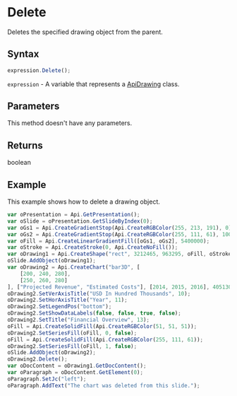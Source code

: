 # Delete

Deletes the specified drawing object from the parent.

## Syntax

```javascript
expression.Delete();
```

`expression` - A variable that represents a [ApiDrawing](../ApiDrawing.md) class.

## Parameters

This method doesn't have any parameters.

## Returns

boolean

## Example

This example shows how to delete a drawing object.

```javascript editor-
var oPresentation = Api.GetPresentation();
var oSlide = oPresentation.GetSlideByIndex(0);
var oGs1 = Api.CreateGradientStop(Api.CreateRGBColor(255, 213, 191), 0);
var oGs2 = Api.CreateGradientStop(Api.CreateRGBColor(255, 111, 61), 100000);
var oFill = Api.CreateLinearGradientFill([oGs1, oGs2], 5400000);
var oStroke = Api.CreateStroke(0, Api.CreateNoFill());
var oDrawing1 = Api.CreateShape("rect", 3212465, 963295, oFill, oStroke);
oSlide.AddObject(oDrawing1);
var oDrawing2 = Api.CreateChart("bar3D", [
	[200, 240, 280],
	[250, 260, 280]
], ["Projected Revenue", "Estimated Costs"], [2014, 2015, 2016], 4051300, 2347595, 24);
oDrawing2.SetVerAxisTitle("USD In Hundred Thousands", 10);
oDrawing2.SetHorAxisTitle("Year", 11);
oDrawing2.SetLegendPos("bottom");
oDrawing2.SetShowDataLabels(false, false, true, false);
oDrawing2.SetTitle("Financial Overview", 13);
oFill = Api.CreateSolidFill(Api.CreateRGBColor(51, 51, 51));
oDrawing2.SetSeriesFill(oFill, 0, false);
oFill = Api.CreateSolidFill(Api.CreateRGBColor(255, 111, 61));
oDrawing2.SetSeriesFill(oFill, 1, false);
oSlide.AddObject(oDrawing2);
oDrawing2.Delete();
var oDocContent = oDrawing1.GetDocContent();
var oParagraph = oDocContent.GetElement(0);
oParagraph.SetJc("left");
oParagraph.AddText("The chart was deleted from this slide.");
```
